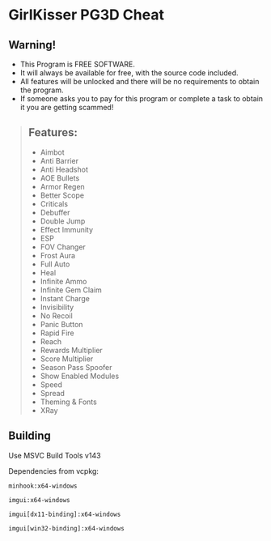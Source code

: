 ﻿# GirlKisser PG3D Cheat

## Warning!
- This Program is FREE SOFTWARE.
- It will always be available for free, with the source code included.
- All features will be unlocked and there will be no requirements to obtain the program.
- If someone asks you to pay for this program or complete a task to obtain it you are getting scammed!

> ## Features:
> - Aimbot
> - Anti Barrier
> - Anti Headshot
> - AOE Bullets
> - Armor Regen
> - Better Scope
> - Criticals
> - Debuffer
> - Double Jump
> - Effect Immunity
> - ESP
> - FOV Changer
> - Frost Aura
> - Full Auto
> - Heal
> - Infinite Ammo
> - Infinite Gem Claim
> - Instant Charge
> - Invisibility
> - No Recoil
> - Panic Button
> - Rapid Fire
> - Reach
> - Rewards Multiplier
> - Score Multiplier
> - Season Pass Spoofer
> - Show Enabled Modules
> - Speed
> - Spread
> - Theming & Fonts
> - XRay

## Building
Use MSVC Build Tools v143

Dependencies from vcpkg:

`minhook:x64-windows`

`imgui:x64-windows`

`imgui[dx11-binding]:x64-windows`

`imgui[win32-binding]:x64-windows`